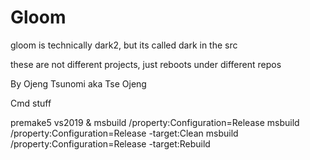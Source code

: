# Gloom

gloom is technically dark2, but its called dark in the src

these are not different projects, just reboots under different repos
 
By Ojeng Tsunomi aka Tse Ojeng

Cmd stuff

premake5 vs2019
&
msbuild /property:Configuration=Release
msbuild /property:Configuration=Release -target:Clean
msbuild /property:Configuration=Release -target:Rebuild